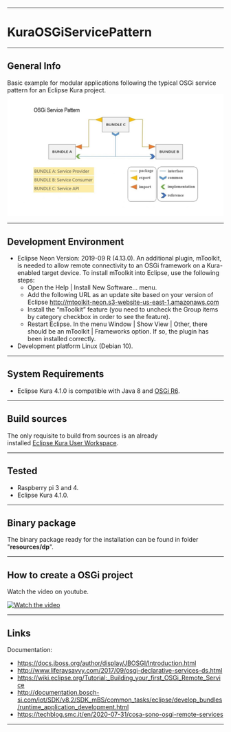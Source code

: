***
# KuraOSGiServicePattern

***
## General Info
Basic example for modular applications following the typical OSGi service pattern for an Eclipse Kura project.
![image](https://github.com/DnomaidGit/KuraOSGiServicePattern/blob/master/Image/OSGi%20Service%20Pattern.jpg)

***
## Development Environment
* Eclipse Neon Version: 2019-09 R (4.13.0). An additional plugin, mToolkit, is needed to allow remote connectivity to an OSGi framework on a Kura-enabled target device. To install mToolkit into Eclipse, use the following steps: 
  + Open the Help | Install New Software… menu.
  + Add the following URL as an update site based on your version of Eclipse http://mtoolkit-neon.s3-website-us-east-1.amazonaws.com
  + Install the “mToolkit” feature (you need to uncheck the Group items by category checkbox in order to see the feature).
  + Restart Eclipse. In the menu Window | Show View | Other, there should be an mToolkit | Frameworks option. If so, the plugin has been installed correctly.
* Development platform Linux (Debian 10).
***
## System Requirements
* Eclipse Kura 4.1.0 is compatible with Java 8 and [OSGi R6](https://docs.osgi.org/specification/).
***
## Build sources
The only requisite to build from sources is an already  
installed [Eclipse Kura User Workspace](https://www.eclipse.org/kura/downloads.php).  
***  
## Tested
* Raspberry pi 3 and 4.
* Eclipse Kura 4.1.0.
***
## Binary package
The binary package ready for the installation can be
found in folder "**resources/dp**".
***
## How to create a OSGi project
Watch the video on youtube.

[![Watch the video](https://img.youtube.com/vi/714C5TX_ktQ/0.jpg)](https://www.youtube.com/watch?v=714C5TX_ktQ)
***
## Links
Documentation:
* https://docs.jboss.org/author/display/JBOSGI/Introduction.html
* http://www.liferaysavvy.com/2017/09/osgi-declarative-services-ds.html
* https://wiki.eclipse.org/Tutorial:_Building_your_first_OSGi_Remote_Service
* http://documentation.bosch-si.com/iot/SDK/v8.2/SDK_mBS/common_tasks/eclipse/develop_bundles/runtime_application_development.html
* https://techblog.smc.it/en/2020-07-31/cosa-sono-osgi-remote-services
***

